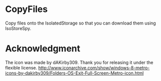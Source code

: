 # CopyFiles
Copy files onto the IsolatedStorage so that you can download them using IsoStoreSpy.


# Acknowledgment
The icon was made by dAKirby309. Thank you for releasing it under the flexible 
license.
http://www.iconarchive.com/show/windows-8-metro-icons-by-dakirby309/Folders-OS-Exit-Full-Screen-Metro-icon.html

